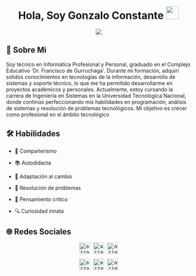 <h1 align="center"><b>Hola, Soy Gonzalo Constante </b><img src="https://media.giphy.com/media/hvRJCLFzcasrR4ia7z/giphy.gif" width="35"></h1>

<div align="center">
  <a>
  <img  src="https://readme-typing-svg.herokuapp.com?font=Fira+Code&pause=1000&width=435&lines=Estudiante+de+Ingenieria+en+Sistemas+de+Informacion" /></a>
</div>





## 📖 Sobre Mi 
Soy técnico en Informática Profesional y Personal, graduado en el
Complejo Educativo 'Dr. Francisco de Gurruchaga'. Durante mi
formación, adquirí sólidos conocimientos en tecnologías de la
información, desarrollo de sistemas y soporte técnico, lo que me
ha permitido desarrollarme en proyectos académicos y personales.
Actualmente, estoy cursando la carrera de Ingeniería en Sistemas
en la Universidad Tecnológica Nacional, donde continúo
perfeccionando mis habilidades en programación, análisis de
sistemas y resolución de problemas tecnológicos. Mi objetivo es
crecer como profesional en el ámbito tecnológico

## 🛠️ Habilidades
- 🤝 Compañerismo

- 📚 Autodidacta

- 🔄 Adaptación al cambio

- 🧩 Resolución de problemas

- 🧠 Pensamiento crítico

- 🔍 Curiosidad innata

## 🌐 Redes Sociales
<div>
  <samp>
    <p align="center">
      <a href="https://www.instagram.com/gonzaly" target="blank"><img align="center"
         src="https://img.shields.io/badge/instagram-%23E4405F.svg?style=for-the-badge&logo=Instagram&logoColor=white"
         alt="azzar" height="30"/></a>
      <a href="discordapp.com/users/481902923308072972" target="blank"><img align="center"
         src="https://img.shields.io/badge/Discord-%235865F2.svg?style=for-the-badge&logo=discord&logoColor=white"
         alt="azzar" height="30"/></a>
      <a href="https://x.com/Gonza_2205" target="blank"><img align="center"
         src="https://img.shields.io/badge/X-%23000000.svg?style=for-the-badge&logo=X&logoColor=white"
         alt="azzar" height="30"/></a>
      </p>
  <p align="center">
       <a href="https://steamcommunity.com/id/gonzaly/" target="blank"><img align="center"
         src="https://img.shields.io/badge/steam-%23000000.svg?style=for-the-badge&logo=steam&logoColor=white"
         alt="azzar" height="30"/></a>
      <a href="https://drive.google.com/drive/folders/1RteWK5NuDJhLCL_tgONXHIgxue8UXPwc" target="blank"><img align="center"
         src="https://img.shields.io/badge/Google%20Drive-4285F4?style=for-the-badge&logo=googledrive&logoColor=white"
         alt="azzar" height="30"/></a>
      <a href="mailto:constante.gonzalo2@gmail.com" target="blank"><img align="center"
         src="https://img.shields.io/badge/gmail-EA4335.svg?style=for-the-badge&logo=gmail&logoColor=white"
         alt="azzar" height="30"/></a>
    </p>
    
  </samp>
</div>
